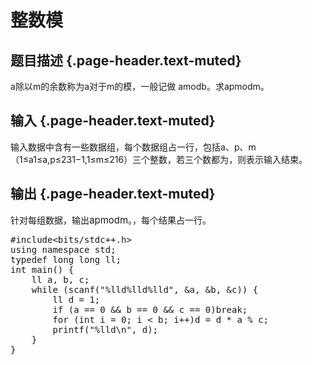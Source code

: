 # 整数模

## 题目描述 {.page-header.text-muted}

<div class="content">
  <span id="MathJax-Element-6-Frame" class="MathJax" style="box-sizing: border-box; font-size: 14px; display: inline; font-style: normal; font-weight: normal; line-height: normal; text-indent: 0px; text-align: left; text-transform: none; letter-spacing: normal; word-spacing: normal; overflow-wrap: normal; white-space: nowrap; float: none; direction: ltr; max-width: none; max-height: none; min-width: 0px; min-height: 0px; border: 0px; padding: 0px; margin: 0px; position: relative;" tabindex="0" role="presentation" data-mathml="<math xmlns=&quot;http://www.w3.org/1998/Math/MathML&quot;><mi>a</mi></math>"><span id="MathJax-Span-17" class="math"><span id="MathJax-Span-18" class="mrow"><span id="MathJax-Span-19" class="mi">a</span></span></span></span>除以<span id="MathJax-Element-7-Frame" class="MathJax" style="box-sizing: border-box; font-size: 14px; display: inline; font-style: normal; font-weight: normal; line-height: normal; text-indent: 0px; text-align: left; text-transform: none; letter-spacing: normal; word-spacing: normal; overflow-wrap: normal; white-space: nowrap; float: none; direction: ltr; max-width: none; max-height: none; min-width: 0px; min-height: 0px; border: 0px; padding: 0px; margin: 0px; position: relative;" tabindex="0" role="presentation" data-mathml="<math xmlns=&quot;http://www.w3.org/1998/Math/MathML&quot;><mi>m</mi></math>"><span id="MathJax-Span-20" class="math"><span id="MathJax-Span-21" class="mrow"><span id="MathJax-Span-22" class="mi">m</span></span></span></span>的余数称为<span id="MathJax-Element-8-Frame" class="MathJax" style="box-sizing: border-box; font-size: 14px; display: inline; font-style: normal; font-weight: normal; line-height: normal; text-indent: 0px; text-align: left; text-transform: none; letter-spacing: normal; word-spacing: normal; overflow-wrap: normal; white-space: nowrap; float: none; direction: ltr; max-width: none; max-height: none; min-width: 0px; min-height: 0px; border: 0px; padding: 0px; margin: 0px; position: relative;" tabindex="0" role="presentation" data-mathml="<math xmlns=&quot;http://www.w3.org/1998/Math/MathML&quot;><mi>a</mi></math>"><span id="MathJax-Span-23" class="math"><span id="MathJax-Span-24" class="mrow"><span id="MathJax-Span-25" class="mi">a</span></span></span></span>对于<span id="MathJax-Element-9-Frame" class="MathJax" style="box-sizing: border-box; font-size: 14px; display: inline; font-style: normal; font-weight: normal; line-height: normal; text-indent: 0px; text-align: left; text-transform: none; letter-spacing: normal; word-spacing: normal; overflow-wrap: normal; white-space: nowrap; float: none; direction: ltr; max-width: none; max-height: none; min-width: 0px; min-height: 0px; border: 0px; padding: 0px; margin: 0px; position: relative;" tabindex="0" role="presentation" data-mathml="<math xmlns=&quot;http://www.w3.org/1998/Math/MathML&quot;><mi>m</mi></math>"><span class="MJX_Assistive_MathML" role="presentation">m</span></span>的模，一般记做 <span id="MathJax-Element-10-Frame" class="MathJax" style="box-sizing: border-box; font-size: 14px; display: inline; font-style: normal; font-weight: normal; line-height: normal; text-indent: 0px; text-align: left; text-transform: none; letter-spacing: normal; word-spacing: normal; overflow-wrap: normal; white-space: nowrap; float: none; direction: ltr; max-width: none; max-height: none; min-width: 0px; min-height: 0px; border: 0px; padding: 0px; margin: 0px; position: relative;" tabindex="0" role="presentation" data-mathml="<math xmlns=&quot;http://www.w3.org/1998/Math/MathML&quot;><mi>a</mi><mspace width=&quot;0.667em&quot; /><mi>mod</mi><mspace width=&quot;thinmathspace&quot; /><mspace width=&quot;thinmathspace&quot; /><mi>b</mi></math>"><span id="MathJax-Span-29" class="math"><span id="MathJax-Span-30" class="mrow"><span id="MathJax-Span-31" class="mi">a</span><span id="MathJax-Span-32" class="TeXmathchoice"><span id="MathJax-Span-33" class="mspace"></span></span><span id="MathJax-Span-34" class="mi">mod</span><span id="MathJax-Span-35" class="mspace"></span><span id="MathJax-Span-36" class="mspace"></span><span id="MathJax-Span-37" class="mi">b</span></span></span></span>。求<span id="MathJax-Element-11-Frame" class="MathJax" style="box-sizing: border-box; font-size: 14px; display: inline; font-style: normal; font-weight: normal; line-height: normal; text-indent: 0px; text-align: left; text-transform: none; letter-spacing: normal; word-spacing: normal; overflow-wrap: normal; white-space: nowrap; float: none; direction: ltr; max-width: none; max-height: none; min-width: 0px; min-height: 0px; border: 0px; padding: 0px; margin: 0px; position: relative;" tabindex="0" role="presentation" data-mathml="<math xmlns=&quot;http://www.w3.org/1998/Math/MathML&quot;><msup><mi>a</mi><mi>p</mi></msup><mspace width=&quot;0.667em&quot; /><mi>mod</mi><mspace width=&quot;thinmathspace&quot; /><mspace width=&quot;thinmathspace&quot; /><mi>m</mi></math>"><span id="MathJax-Span-38" class="math"><span id="MathJax-Span-39" class="mrow"><span id="MathJax-Span-40" class="msubsup"><span id="MathJax-Span-41" class="mi">a</span><span id="MathJax-Span-42" class="mi">p</span></span><span id="MathJax-Span-43" class="TeXmathchoice"><span id="MathJax-Span-44" class="mspace"></span></span><span id="MathJax-Span-45" class="mi">mod</span><span id="MathJax-Span-46" class="mspace"></span><span id="MathJax-Span-47" class="mspace"></span><span id="MathJax-Span-48" class="mi">m</span></span></span></span>。
</div>

## 输入 {.page-header.text-muted}

<div class="content">
  输入数据中含有一些数据组，每个数据组占一行，包括<span id="MathJax-Element-12-Frame" class="MathJax" style="box-sizing: border-box; font-size: 14px; display: inline; font-style: normal; font-weight: normal; line-height: normal; text-indent: 0px; text-align: left; text-transform: none; letter-spacing: normal; word-spacing: normal; overflow-wrap: normal; white-space: nowrap; float: none; direction: ltr; max-width: none; max-height: none; min-width: 0px; min-height: 0px; border: 0px; padding: 0px; margin: 0px; position: relative;" tabindex="0" role="presentation" data-mathml="<math xmlns=&quot;http://www.w3.org/1998/Math/MathML&quot;><mi>a</mi></math>"><span id="MathJax-Span-49" class="math"><span id="MathJax-Span-50" class="mrow"><span id="MathJax-Span-51" class="mi">a</span></span></span></span>、<span id="MathJax-Element-13-Frame" class="MathJax" style="box-sizing: border-box; font-size: 14px; display: inline; font-style: normal; font-weight: normal; line-height: normal; text-indent: 0px; text-align: left; text-transform: none; letter-spacing: normal; word-spacing: normal; overflow-wrap: normal; white-space: nowrap; float: none; direction: ltr; max-width: none; max-height: none; min-width: 0px; min-height: 0px; border: 0px; padding: 0px; margin: 0px; position: relative;" tabindex="0" role="presentation" data-mathml="<math xmlns=&quot;http://www.w3.org/1998/Math/MathML&quot;><mi>p</mi></math>"><span class="MJX_Assistive_MathML" role="presentation">p</span></span>、<span id="MathJax-Element-14-Frame" class="MathJax" style="box-sizing: border-box; font-size: 14px; display: inline; font-style: normal; font-weight: normal; line-height: normal; text-indent: 0px; text-align: left; text-transform: none; letter-spacing: normal; word-spacing: normal; overflow-wrap: normal; white-space: nowrap; float: none; direction: ltr; max-width: none; max-height: none; min-width: 0px; min-height: 0px; border: 0px; padding: 0px; margin: 0px; position: relative;" tabindex="0" role="presentation" data-mathml="<math xmlns=&quot;http://www.w3.org/1998/Math/MathML&quot;><mi>m</mi></math>"><span class="MJX_Assistive_MathML" role="presentation">m</span></span>（<span id="MathJax-Element-15-Frame" class="MathJax" style="box-sizing: border-box; font-size: 14px; display: inline; font-style: normal; font-weight: normal; line-height: normal; text-indent: 0px; text-align: left; text-transform: none; letter-spacing: normal; word-spacing: normal; overflow-wrap: normal; white-space: nowrap; float: none; direction: ltr; max-width: none; max-height: none; min-width: 0px; min-height: 0px; border: 0px; padding: 0px; margin: 0px; position: relative;" tabindex="0" role="presentation" data-mathml="<math xmlns=&quot;http://www.w3.org/1998/Math/MathML&quot;><mn>1</mn><mo>&#x2264;</mo><mi>a</mi></math>"><span id="MathJax-Span-58" class="math"><span id="MathJax-Span-59" class="mrow"><span id="MathJax-Span-60" class="mn">1</span><span id="MathJax-Span-61" class="mo">≤</span><span id="MathJax-Span-62" class="mi">a</span></span></span><span class="MJX_Assistive_MathML" role="presentation">1≤a</span></span>,<span id="MathJax-Element-16-Frame" class="MathJax" style="box-sizing: border-box; font-size: 14px; display: inline; font-style: normal; font-weight: normal; line-height: normal; text-indent: 0px; text-align: left; text-transform: none; letter-spacing: normal; word-spacing: normal; overflow-wrap: normal; white-space: nowrap; float: none; direction: ltr; max-width: none; max-height: none; min-width: 0px; min-height: 0px; border: 0px; padding: 0px; margin: 0px; position: relative;" tabindex="0" role="presentation" data-mathml="<math xmlns=&quot;http://www.w3.org/1998/Math/MathML&quot;><mi>p</mi><mo>&#x2264;</mo><msup><mn>2</mn><mrow class=&quot;MJX-TeXAtom-ORD&quot;><mn>31</mn></mrow></msup><mo>&#x2212;</mo><mn>1</mn></math>"><span id="MathJax-Span-63" class="math"><span id="MathJax-Span-64" class="mrow"><span id="MathJax-Span-65" class="mi" style="font-size: 14px; white-space: nowrap;">p</span><span id="MathJax-Span-66" class="mo" style="font-size: 14px; white-space: nowrap;">≤</span><span id="MathJax-Span-67" class="msubsup" style="font-size: 14px; white-space: nowrap;"><span id="MathJax-Span-68" class="mn">2</span><span id="MathJax-Span-69" class="texatom"><span id="MathJax-Span-70" class="mrow"><span id="MathJax-Span-71" class="mn">31</span></span></span></span><span id="MathJax-Span-72" class="mo" style="font-size: 14px; white-space: nowrap;">−</span><span id="MathJax-Span-73" class="mn"><span style="font-size: 14px; white-space: nowrap;">1</span>,</span></span></span></span><span id="MathJax-Element-17-Frame" class="MathJax" style="box-sizing: border-box; font-size: 14px; display: inline; font-style: normal; font-weight: normal; line-height: normal; text-indent: 0px; text-align: left; text-transform: none; letter-spacing: normal; word-spacing: normal; overflow-wrap: normal; white-space: nowrap; float: none; direction: ltr; max-width: none; max-height: none; min-width: 0px; min-height: 0px; border: 0px; padding: 0px; margin: 0px; position: relative;" tabindex="0" role="presentation" data-mathml="<math xmlns=&quot;http://www.w3.org/1998/Math/MathML&quot;><mn>1</mn><mo>&#x2264;</mo><mi>m</mi><mo>&#x2264;</mo><msup><mn>2</mn><mrow class=&quot;MJX-TeXAtom-ORD&quot;><mn>16</mn></mrow></msup></math>"><span id="MathJax-Span-74" class="math"><span id="MathJax-Span-75" class="mrow"><span id="MathJax-Span-76" class="mn">1</span><span id="MathJax-Span-77" class="mo">≤</span><span id="MathJax-Span-78" class="mi">m</span><span id="MathJax-Span-79" class="mo">≤</span><span id="MathJax-Span-80" class="msubsup"><span id="MathJax-Span-81" class="mn">2</span><span id="MathJax-Span-82" class="texatom"><span id="MathJax-Span-83" class="mrow"><span id="MathJax-Span-84" class="mn">16</span></span></span></span></span></span></span>）三个整数，若三个数都为<span id="MathJax-Element-18-Frame" class="MathJax" style="box-sizing: border-box; font-size: 14px; display: inline; font-style: normal; font-weight: normal; line-height: normal; text-indent: 0px; text-align: left; text-transform: none; letter-spacing: normal; word-spacing: normal; overflow-wrap: normal; white-space: nowrap; float: none; direction: ltr; max-width: none; max-height: none; min-width: 0px; min-height: 0px; border: 0px; padding: 0px; margin: 0px; position: relative;" tabindex="0" role="presentation" data-mathml="<math xmlns=&quot;http://www.w3.org/1998/Math/MathML&quot;><mn>0</mn></math>"><span class="MJX_Assistive_MathML" role="presentation"></span></span>，则表示输入结束。
</div>

## 输出 {.page-header.text-muted}

<div class="content">
  针对每组数据，输出<span id="MathJax-Element-19-Frame" class="MathJax" style="box-sizing: border-box; font-size: 15px; display: inline; font-style: normal; font-weight: normal; line-height: normal; text-indent: 0px; text-align: left; text-transform: none; letter-spacing: normal; word-spacing: normal; overflow-wrap: normal; white-space: nowrap; float: none; direction: ltr; max-width: none; max-height: none; min-width: 0px; min-height: 0px; border: 0px; padding: 0px; margin: 0px; position: relative;" tabindex="0" role="presentation" data-mathml="<math xmlns=&quot;http://www.w3.org/1998/Math/MathML&quot;><msup><mi>a</mi><mi>p</mi></msup><mspace width=&quot;0.667em&quot; /><mi>mod</mi><mspace width=&quot;thinmathspace&quot; /><mspace width=&quot;thinmathspace&quot; /><mi>m</mi></math>"><span id="MathJax-Span-88" class="math"><span id="MathJax-Span-89" class="mrow"><span id="MathJax-Span-90" class="msubsup"><span id="MathJax-Span-91" class="mi">a</span><span id="MathJax-Span-92" class="mi">p</span></span><span id="MathJax-Span-93" class="TeXmathchoice"><span id="MathJax-Span-94" class="mspace"></span></span><span id="MathJax-Span-95" class="mi">mod</span><span id="MathJax-Span-96" class="mspace"></span><span id="MathJax-Span-97" class="mspace"></span><span id="MathJax-Span-98" class="mi">m</span></span></span></span>。，每个结果占一行。
</div>

<pre class="EnlighterJSRAW" data-enlighter-language="cpp">#include&lt;bits/stdc++.h&gt;
using namespace std;
typedef long long ll;
int main() {
    ll a, b, c;
    while (scanf("%lld%lld%lld", &a, &b, &c)) {
        ll d = 1;
        if (a == 0 && b == 0 && c == 0)break;
        for (int i = 0; i &lt; b; i++)d = d * a % c;
        printf("%lld\n", d);
    }
}</pre>

&nbsp;
